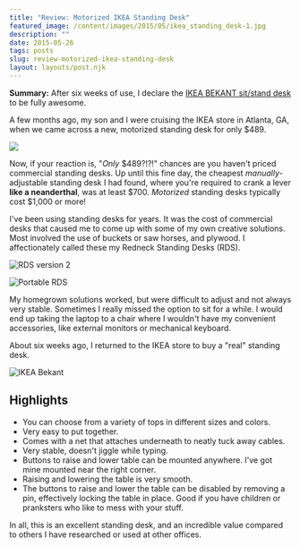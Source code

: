 ```yaml
---
title: "Review: Motorized IKEA Standing Desk"
featured_image: /content/images/2015/05/ikea_standing_desk-1.jpg
description: ""
date: 2015-05-26
tags: posts
slug: review-motorized-ikea-standing-desk
layout: layouts/post.njk
---
```




**Summary:** After six weeks of use, I declare the [IKEA BEKANT sit/stand desk](http://www.ikea.com/us/en/catalog/products/S49022524/) to be fully awesome.

A few months ago, my son and I were cruising the IKEA store in Atlanta, GA, when we came across a new, motorized standing desk for only $489.

![](/content/images/2015/05/christian_ikea_standing_desk.jpg)

Now, if your reaction is, "_Only_ $489?!?!" chances are you haven't priced commercial standing desks. Up until this fine day, the cheapest _manually_\-adjustable standing desk I had found, where you're required to crank a lever **like a neanderthal**, was at least $700. _Motorized_ standing desks typically cost $1,000 or more!

I've been using standing desks for years. It was the cost of commercial desks that caused me to come up with some of my own creative solutions. Most involved the use of buckets or saw horses, and plywood. I affectionately called these my Redneck Standing Desks (RDS).

![RDS version 2](/content/images/2015/05/rds-version2.jpg)

![Portable RDS](/content/images/2015/05/portable-rds.jpg)

My homegrown solutions worked, but were difficult to adjust and not always very stable. Sometimes I really missed the option to sit for a while. I would end up taking the laptop to a chair where I wouldn't have my convenient accessories, like external monitors or mechanical keyboard.

About six weeks ago, I returned to the IKEA store to buy a "real" standing desk.

![IKEA Bekant](/content/images/2015/05/ikea_standing_desk.jpg)

## Highlights

* You can choose from a variety of tops in different sizes and colors.
* Very easy to put together.
* Comes with a net that attaches underneath to neatly tuck away cables.
* Very stable, doesn't jiggle while typing.
* Buttons to raise and lower table can be mounted anywhere. I've got mine mounted near the right corner.
* Raising and lowering the table is very smooth.
* The buttons to raise and lower the table can be disabled by removing a pin, effectively locking the table in place. Good if you have children or pranksters who like to mess with your stuff.

In all, this is an excellent standing desk, and an incredible value compared to others I have researched or used at other offices.



